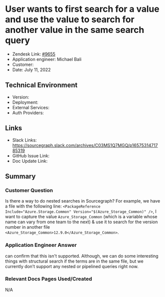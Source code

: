 
# User wants to first search for a value and use the value to search for another value in the same search query <!-- Ticket Title  Hint: include keywords to make it searchable -->

- Zendesk Link: [#9655](https://sourcegraph.zendesk.com/agent/tickets/9655)
- Application engineer: Michael Bali
- Customer: <!-- Redact if this contains personally identifying information -->
- Date: July 11, 2022

<!-- Data populated from integration, speak to Ben Gordon or Michael Bali if not working -->
<!-- During Internal team trial, fill missing data manually (we are waiting for all data to sync) -->

## Technical Environment
- Version: ​
- Deployment:
- External Services:
- Auth Providers:


## Links
<!-- Data for application engineer manual entry -->
- Slack Links: https://sourcegraph.slack.com/archives/C03MS1Q7MGQ/p1657531471785319
- GitHub Issue Link:
- Doc Update Link:

## Summary
### Customer Question
Is there a way to do nested searches in Sourcegraph?
For example, we have a file with the following line: `<PackageReference Include="Azure.Storage.Common" Version="$(Azure_Storage_Common)" />`, I want to capture the value `Azure_Storage_Common` (which is a variable whose name can vary from one team to the next) & use it to search for the version number in another file `<Azure_Storage_Common>12.9.0</Azure_Storage_Common>`.

### Application Engineer Answer
can confirm that this isn't supported. Although, we can do some interesting things with structural search if the terms are in the same file, but we currently don’t support any nested or pipelined queries right now.

### Relevant Docs Pages Used/Created
N/A
<!-- Once complete, upload a copy to https://github.com/sourcegraph/support-tools-internal/tree/main/resolved-tickets as a .md file -->
<!-- Name the file 9655.md -->
